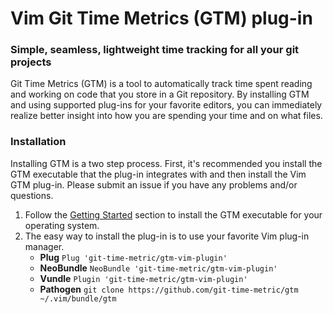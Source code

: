 # Vim Git Time Metrics (GTM) plug-in
### Simple, seamless, lightweight time tracking for all your git projects

Git Time Metrics (GTM) is a tool to automatically track time spent reading and working on code that you store in a Git repository. By installing GTM and using supported plug-ins for your favorite editors, you can immediately realize better insight into how you are spending your time and on what files.

### Installation

Installing GTM is a two step process.  First, it's recommended you install the GTM executable that the plug-in integrates with and then install the Vim GTM plug-in.  Please submit an issue if you have any problems and/or questions.

1. Follow the [Getting Started](https://github.com/git-time-metric/gtm/blob/master/README.md) section to install the GTM executable for your operating system.
2. The easy way to install the plug-in is to use your favorite Vim plug-in manager.
    - **Plug** `Plug 'git-time-metric/gtm-vim-plugin'`
    - **NeoBundle** `NeoBundle 'git-time-metric/gtm-vim-plugin'`
    - **Vundle** `Plugin 'git-time-metric/gtm-vim-plugin'`
    - **Pathogen** `git clone https://github.com/git-time-metric/gtm ~/.vim/bundle/gtm`
